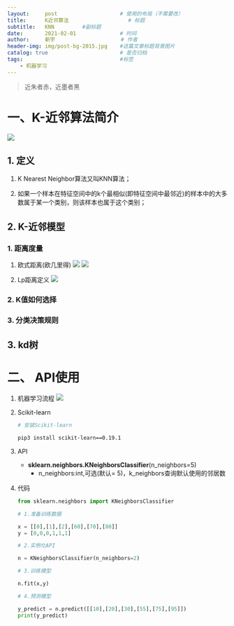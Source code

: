 ```yaml
---
layout:     post                    # 使用的布局（不需要改）
title:      K近邻算法    				# 标题 		  
subtitle:   KNN	 		#副标题
date:       2021-02-01              # 时间
author:     新宇                     # 作者
header-img: img/post-bg-2015.jpg    #这篇文章标题背景图片
catalog: true                       # 是否归档
tags:                               #标签
    - 机器学习
---
```

> 近朱者赤，近墨者黑

# 一、K-近邻算法简介
![](https://tva1.sinaimg.cn/large/008eGmZEly1gn83nn6z64j30kf0dsk6u.jpg)
## 1. 定义
1. K Nearest Neighbor算法又叫KNN算法；

2. 如果一个样本在特征空间中的k个最相似(即特征空间中最邻近)的样本中的大多数属于某一个类别，则该样本也属于这个类别；

## 2. K-近邻模型
### 1. 距离度量
1. 欧式距离(欧几里得)
![](https://tva1.sinaimg.cn/large/008eGmZEly1gn83rkgffij30t60ju0yc.jpg)
![](https://tva1.sinaimg.cn/large/008eGmZEly1gn83rkog2oj31ae0hq12i.jpg)

2. Lp距离定义
![](https://tva1.sinaimg.cn/large/008eGmZEly1gn854lx3tuj314k0lqq91.jpg)

### 2. K值如何选择

### 3. 分类决策规则

## 3. kd树


# 二、 API使用
1. 机器学习流程
	![](https://tva1.sinaimg.cn/large/008eGmZEly1gn844az3a8j31b20lkkjl.jpg)

2. Scikit-learn

	```sh
	# 安装Scikit-learn

	pip3 install scikit-learn==0.19.1
	```

3. API
	- **sklearn.neighbors.KNeighborsClassifier**(n_neighbors=5)
		- n_neighbors:int,可选(默认= 5)，k_neighbors查询默认使用的邻居数

4. 代码
	```python
	from sklearn.neighbors import KNeighborsClassifier

	# 1.准备训练数据

	x = [[0],[1],[2],[60],[70],[80]]
	y = [0,0,0,1,1,1]

	# 2.实例化API

	n = KNeighborsClassifier(n_neighbors=2)

	# 3.训练模型

	n.fit(x,y)

	# 4.预测模型

	y_predict = n.predict([[10],[20],[30],[55],[75],[95]])
	print(y_predict)
	```

